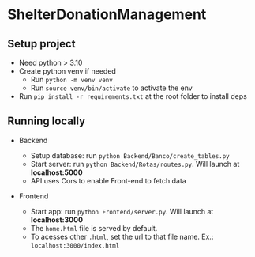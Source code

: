 # ShelterDonationManagement

## Setup project
- Need python > 3.10
- Create python venv if needed  
   - Run `python -m venv venv`
   - Run `source venv/bin/activate` to activate the env
- Run `pip install -r requirements.txt` at the root folder to install deps

## Running locally
- Backend
  - Setup database: run `python Backend/Banco/create_tables.py`
  - Start server: run `python Backend/Rotas/routes.py`. Will launch at **localhost:5000**
  - API uses Cors to enable Front-end to fetch data

- Frontend
  - Start app: run `python Frontend/server.py`. Will launch at **localhost:3000**
  - The `home.html` file is served by default.
  - To acesses other `.html`, set the url to that file name. Ex.: `localhost:3000/index.html`
